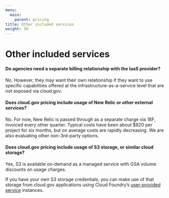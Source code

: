 ```yaml
---
menu:
  main:
    parent: pricing
title: Other included services
weight: 30
---
```


# Other included services
#### Do agencies need a separate billing relationship with the IaaS provider?

No. However, they may want their own relationship if they want to use specific capabilities offered at the infrastructure-as-a-service level that are not exposed via cloud.gov.

#### Does cloud.gov pricing include usage of New Relic or other external services?

No. For now, New Relic is passed through as a separate charge via 18F, invoiced every other quarter. Typical costs have been about $820 per project for six months, but on average costs are rapidly decreasing. We are also evaluating other non-3rd-party options.

#### Does cloud.gov pricing include usage of S3 storage, or similar cloud storage?

Yes, S3 is available on-demand as a managed service with GSA volume discounts on usage charges.

If you have your own S3 storage credentials, you can make use of that storage from cloud.gov applications using Cloud Foundry’s [user-provided service](https://docs.cloudfoundry.org/devguide/services/user-provided.html) instances.
